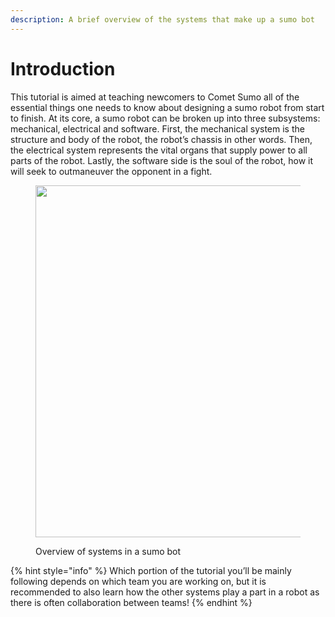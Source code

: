 ```yaml
---
description: A brief overview of the systems that make up a sumo bot
---
```


# Introduction

This tutorial is aimed at teaching newcomers to Comet Sumo all of the essential things one needs to know about designing a sumo robot from start to finish.  At its core, a sumo robot can be broken up into three subsystems: mechanical, electrical and software. First, the mechanical system is the structure and body of the robot, the robot’s chassis in other words. Then, the electrical system represents the vital organs that supply power to all parts of the robot. Lastly, the software side is the soul of the robot, how it will seek to outmaneuver the opponent in a fight. &#x20;

<figure><img src="https://lh7-us.googleusercontent.com/docsz/AD_4nXexSlKoFHcCAx57bV8rRgd85L3A8C-YYXDhdpwpTm03btdQFBTJsNdrXu0A5XCsX5NxoC8lzR-EsM6Qww8_eGWkVFiUctBhzroRFaTgnMmXDQMO1n38yxbBtRMQxn-KD2cPSWD5F3BmN4J_Oow1wf4hGHgy?key=-NZbuJTZtbuVOQY43_gZyw" alt="" width="563"><figcaption><p>Overview of systems in a sumo bot </p></figcaption></figure>

{% hint style="info" %}
Which portion of the tutorial you’ll be mainly following depends on which team you are working on, but it is recommended to also learn how the other systems play a part in a robot as there is often collaboration between teams!&#x20;
{% endhint %}

